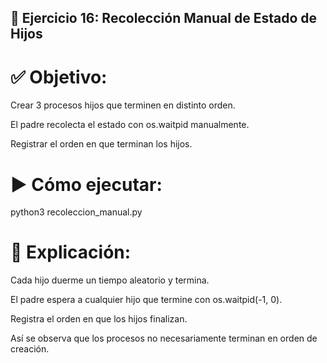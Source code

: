 ## 🧩 Ejercicio 16: Recolección Manual de Estado de Hijos

# ✅ Objetivo:
Crear 3 procesos hijos que terminen en distinto orden.

El padre recolecta el estado con os.waitpid manualmente.

Registrar el orden en que terminan los hijos.

# ▶️ Cómo ejecutar:

python3 recoleccion_manual.py

# 🧠 Explicación:
Cada hijo duerme un tiempo aleatorio y termina.

El padre espera a cualquier hijo que termine con os.waitpid(-1, 0).

Registra el orden en que los hijos finalizan.

Así se observa que los procesos no necesariamente terminan en orden de creación.

